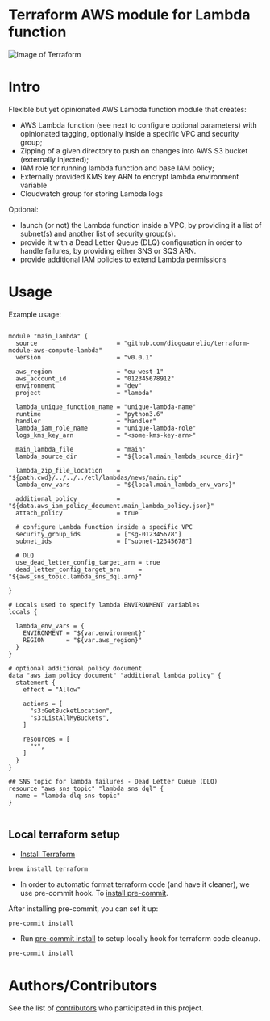 Terraform AWS module for Lambda function
========================================

![Image of Terraform](https://i.imgur.com/Jj2T26b.jpg)


# Intro

Flexible but yet opinionated AWS Lambda function module that creates:
- AWS Lambda function (see next to configure optional parameters) with opinionated tagging, optionally inside a specific VPC and security group;
- Zipping of a given directory to push on changes into AWS S3 bucket (externally injected);
- IAM role for running lambda function and base IAM policy;
- Externally provided KMS key ARN to encrypt lambda environment variable
- Cloudwatch group for storing Lambda logs

Optional:

- launch (or not) the Lambda function inside a VPC, by providing it a list of subnet(s) and another list of security group(s).
- provide it with a Dead Letter Queue (DLQ) configuration in order to handle failures, by providing either SNS or SQS ARN.
- provide additional IAM policies to extend Lambda permissions

# Usage

Example usage:

```hcl

module "main_lambda" {
  source                      = "github.com/diogoaurelio/terraform-module-aws-compute-lambda"
  version                     = "v0.0.1"

  aws_region                  = "eu-west-1"
  aws_account_id              = "012345678912"
  environment                 = "dev"
  project                     = "lambda"

  lambda_unique_function_name = "unique-lambda-name"
  runtime                     = "python3.6"
  handler                     = "handler"
  lambda_iam_role_name        = "unique-lambda-role"
  logs_kms_key_arn            = "<some-kms-key-arn>"

  main_lambda_file            = "main"
  lambda_source_dir           = "${local.main_lambda_source_dir}"

  lambda_zip_file_location    = "${path.cwd}/../../../etl/lambdas/news/main.zip"
  lambda_env_vars             = "${local.main_lambda_env_vars}"

  additional_policy           = "${data.aws_iam_policy_document.main_lambda_policy.json}"
  attach_policy               = true

  # configure Lambda function inside a specific VPC
  security_group_ids          = ["sg-012345678"]
  subnet_ids                  = ["subnet-12345678"]

  # DLQ
  use_dead_letter_config_target_arn = true
  dead_letter_config_target_arn     = "${aws_sns_topic.lambda_sns_dql.arn}"

}

# Locals used to specify lambda ENVIRONMENT variables
locals {

  lambda_env_vars = {
    ENVIRONMENT = "${var.environment}"
    REGION      = "${var.aws_region}"
  }
}

# optional additional policy document
data "aws_iam_policy_document" "additional_lambda_policy" {
  statement {
    effect = "Allow"

    actions = [
      "s3:GetBucketLocation",
      "s3:ListAllMyBuckets",
    ]

    resources = [
      "*",
    ]
  }
}

## SNS topic for lambda failures - Dead Letter Queue (DLQ)
resource "aws_sns_topic" "lambda_sns_dql" {
  name = "lambda-dlq-sns-topic"
}


```

## Local terraform setup

* [Install Terraform](https://www.terraform.io/)

```bash
brew install terraform
```

* In order to automatic format terraform code (and have it cleaner), we use pre-commit hook. To [install pre-commit](https://pre-commit.com/#install).

After installing pre-commit, you can set it up:
```bash
pre-commit install
```


* Run [pre-commit install](https://pre-commit.com/#usage) to setup locally hook for terraform code cleanup.

```bash
pre-commit install
```


# Authors/Contributors

See the list of [contributors](https://github.com/diogoaurelio/terraform-module-aws-compute-lambda/graphs/contributors) who participated in this project.